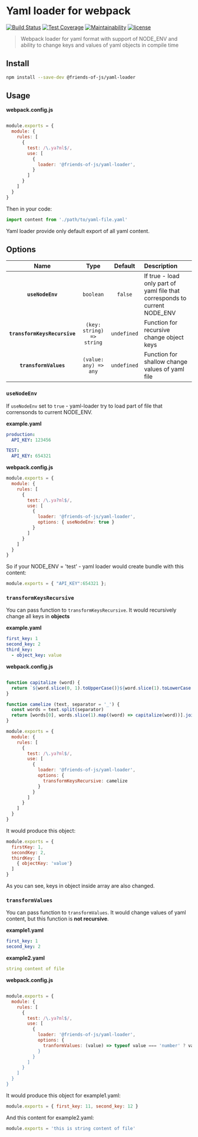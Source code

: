 # Yaml loader for webpack

[![Build Status](https://travis-ci.org/friends-of-js/yaml-loader.svg?branch=master)](https://travis-ci.org/friends-of-js/yaml-loader)
[![Test Coverage](https://api.codeclimate.com/v1/badges/e87008b419028b447748/test_coverage)](https://codeclimate.com/github/friends-of-js/yaml-loader/test_coverage)
[![Maintainability](https://api.codeclimate.com/v1/badges/e87008b419028b447748/maintainability)](https://codeclimate.com/github/friends-of-js/yaml-loader/maintainability)
[![license](https://img.shields.io/github/license/friends-of-js/yaml-loader.svg)](LICENSE)

> Webpack loader for yaml format with support of NODE_ENV and ability to change keys and values of yaml objects in compile time

## Install

```bash
npm install --save-dev @friends-of-js/yaml-loader
```

## Usage

**webpack.config.js**
```javascript

module.exports = {
  module: {
    rules: [
      {
        test: /\.ya?ml$/,
        use: [
          {
            loader: '@friends-of-js/yaml-loader',
          }
        ]
      }
    ]
  }
}
```
Then in your code:
```javascript
import content from './path/to/yaml-file.yaml'
```

Yaml loader provide only default export of all yaml content.

## Options

|Name|Type|Default|Description|
|:--:|:--:|:-----:|:----------|
|**`useNodeEnv`**|`boolean`|`false`|If true - load only part of yaml file that corresponds to current NODE_ENV|
|**`transformKeysRecursive`**|`(key: string) => string`|`undefined`|Function for recursive change object keys|
|**`transformValues`**|`(value: any) => any`|`undefined`|Function for shallow change values of yaml file|

### `useNodeEnv`

If `useNodeEnv` set to `true` - yaml-loader try to load part of file that corrensonds to current NODE_ENV.

**example.yaml**
```yaml
production:
  API_KEY: 123456

TEST:
  API_KEY: 654321
```

**webpack.config.js**
```javascript
module.exports = {
  module: {
    rules: [
      {
        test: /\.ya?ml$/,
        use: [
          {
            loader: '@friends-of-js/yaml-loader',
            options: { useNodeEnv: true }
          }
        ]
      }
    ]
  }
}
```

So if your NODE_ENV = 'test' - yaml loader would create bundle with this content: 
```javascript
module.exports = { "API_KEY":654321 };
```

### `transformKeysRecursive`

You can pass function to `transformKeysRecursive`. It would recursively change all keys in **objects**

**example.yaml**
```yaml
first_key: 1
second_key: 2
third_key:
  - object_key: value
```

**webpack.config.js**
```javascript

function capitalize (word) {
  return `${word.slice(0, 1).toUpperCase()}${word.slice(1).toLowerCase()}`
}

function camelize (text, separator = '_') {
  const words = text.split(separator)
  return [words[0], words.slice(1).map((word) => capitalize(word))].join('')
}

module.exports = {
  module: {
    rules: [
      {
        test: /\.ya?ml$/,
        use: [
          {
            loader: '@friends-of-js/yaml-loader',
            options: {
              transformKeysRecursive: camelize
            }
          }
        ]
      }
    ]
  }
}
```
It would produce this object:
```javascript
module.exports = {
  firstKey: 1,
  secondKey: 2,
  thirdKey: [
    { objectKey: 'value'}
  ]
}
```
As you can see, keys in object inside array are also changed.

### `transformValues`

You can pass function to `transformValues`. It would change values of yaml content, but this function is **not recursive**.


**example1.yaml**
```yaml
first_key: 1
second_key: 2
```

**example2.yaml**
```yaml
string content of file
```

**webpack.config.js**
```javascript

module.exports = {
  module: {
    rules: [
      {
        test: /\.ya?ml$/,
        use: [
          {
            loader: '@friends-of-js/yaml-loader',
            options: {
              tranformValues: (value) => typeof value === 'number' ? value + 10 : `this is `${value}`
            }
          }
        ]
      }
    ]
  }
}
```
It would produce this object for example1.yaml:
```javascript
module.exports = { first_key: 11, second_key: 12 }
```

And this content for example2.yaml:
```javascript
module.exports = 'this is string content of file'
```
